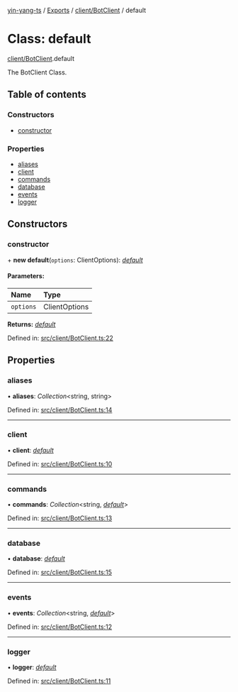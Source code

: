 [yin-yang-ts](../README.md) / [Exports](../modules.md) / [client/BotClient](../modules/client_botclient.md) / default

# Class: default

[client/BotClient](../modules/client_botclient.md).default

The BotClient Class.

## Table of contents

### Constructors

- [constructor](client_botclient.default.md#constructor)

### Properties

- [aliases](client_botclient.default.md#aliases)
- [client](client_botclient.default.md#client)
- [commands](client_botclient.default.md#commands)
- [database](client_botclient.default.md#database)
- [events](client_botclient.default.md#events)
- [logger](client_botclient.default.md#logger)

## Constructors

### constructor

\+ **new default**(`options`: ClientOptions): [*default*](client_botclient.default.md)

#### Parameters:

Name | Type |
:------ | :------ |
`options` | ClientOptions |

**Returns:** [*default*](client_botclient.default.md)

Defined in: [src/client/BotClient.ts:22](https://github.com/DetroitWhiskey136/ying-yang-ts/blob/112e06c/src/client/BotClient.ts#L22)

## Properties

### aliases

• **aliases**: *Collection*<string, string\>

Defined in: [src/client/BotClient.ts:14](https://github.com/DetroitWhiskey136/ying-yang-ts/blob/112e06c/src/client/BotClient.ts#L14)

___

### client

• **client**: [*default*](client_discordclient.default.md)

Defined in: [src/client/BotClient.ts:10](https://github.com/DetroitWhiskey136/ying-yang-ts/blob/112e06c/src/client/BotClient.ts#L10)

___

### commands

• **commands**: *Collection*<string, [*default*](handlers_command.default.md)\>

Defined in: [src/client/BotClient.ts:13](https://github.com/DetroitWhiskey136/ying-yang-ts/blob/112e06c/src/client/BotClient.ts#L13)

___

### database

• **database**: [*default*](database_database.default.md)

Defined in: [src/client/BotClient.ts:15](https://github.com/DetroitWhiskey136/ying-yang-ts/blob/112e06c/src/client/BotClient.ts#L15)

___

### events

• **events**: *Collection*<string, [*default*](handlers_event.default.md)\>

Defined in: [src/client/BotClient.ts:12](https://github.com/DetroitWhiskey136/ying-yang-ts/blob/112e06c/src/client/BotClient.ts#L12)

___

### logger

• **logger**: [*default*](util_logger.default.md)

Defined in: [src/client/BotClient.ts:11](https://github.com/DetroitWhiskey136/ying-yang-ts/blob/112e06c/src/client/BotClient.ts#L11)
